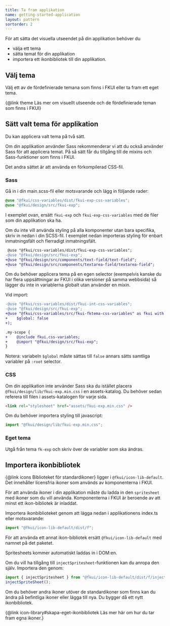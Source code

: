 ```yaml
---
title: Ta fram applikation
name: getting-started-application
layout: pattern
sortorder: 2
---
```


För att sätta det visuella utseendet på din applikation behöver du

-   välja ett tema
-   sätta temat för din applikation
-   importera ett ikonbibliotek till din applikation.

## Välj tema

Välj ett av de fördefinierade temana som finns i FKUI eller ta fram ett eget tema.

{@link theme Läs mer om visuellt utseende och de fördefinierade teman som finns i FKUI}

## Sätt valt tema för applikation

Du kan applicera valt tema på två sätt.

Om din applikation använder Sass rekommenderar vi att du också använder Sass för att applicera temat.
På så sätt får du tillgång till de mixins och Sass-funktioner som finns i FKUI.

Det andra sättet är att använda en förkompilerad CSS-fil.

### Sass

Gå in i din main.scss-fil eller motsvarande och lägg in följande rader:

```scss
@use "@fkui/css-variables/dist/fkui-exp-css-variables";
@use "@fkui/design/src/fkui-exp";
```

I exemplet ovan, ersätt `fkui-exp` och `fkui-exp-css-variables` med de filer som din applikation ska ha.

Om du inte vill använda styling på alla komponenter utan bara specifika, skriv in nedan i din SCSS-fil.
I exemplet nedan importeras styling för enbart inmatningsfält och flerradigt inmatningsfält.

```diff
 @use "@fkui/css-variables/dist/fkui-exp-css-variables";
-@use "@fkui/design/src/fkui-exp";
+@use "@fkui/design/src/components/text-field/text-field";
+@use "@fkui/design/src/components/textarea-field/textarea-field";
```

Om du behöver applicera tema på en egen selector (exempelvis kanske du har flera uppsättningar av FKUI i olika versioner på samma webbsida) så lägger du inte in variablerna globalt utan använder en mixin.

Vid import:

```diff
-@use "@fkui/css-variables/dist/fkui-int-css-variables";
-@use "@fkui/design/src/fkui-exp";
+@use "@fkui/css-variables/src/fkui-fktema-css-variables" as fkui with (
+    $global: false
+);

.my-scope {
+    @include fkui.css-variables;
+    @import "@fkui/design/src/fkui-exp";
}
```

Notera: variabeln `$global` måste sättas till `false` annars sätts samtliga variabler på `:root` selector.

### CSS

Om din applikation inte använder Sass ska du istället placera `@fkui/design/lib/fkui-exp.min.css` i en assets-katalog.
Du behöver sedan referera till filen i assets-katalogen för varje sida.

```html static
<link rel="stylesheet" href="assets/fkui-exp.min.css" />
```

Om du behöver importera styling till javascript:

```js
import "@fkui/design/lib/fkui-exp.min.css";
```

### Eget tema

Utgå från tema `fk-exp` och skriv över de variabler som ska ändras.

## Importera ikonbibliotek

{@link icons Biblioteket för standardikoner} ligger i `@fkui/icon-lib-default`. Det innehåller licensfria ikoner som används av komponenterna i FKUI.

För att använda ikoner i din applikation måste du ladda in den `spritesheet` med ikoner som du vill använda.
Komponenterna i FKUI är beroende av att minst ett ikon-bibliotek är inladdat.

Importera ikonbiblioteket genom att lägga nedan i applikationens index.ts eller motsvarande:

```javascript
import "@fkui/icon-lib-default/dist/f";
```

För att använda ett annat ikon-bibliotek ersätt `@fkui/icon-lib-default` med namnet på det paketet.

Spritesheets kommer automatiskt laddas in i DOM:en.

Om du vill ha tillgång till `injectSpritesheet`-funktionen kan du anropa den själv. Importera den genom:

```javascript
import { injectSpritesheet } from "@fkui/icon-lib-default/dist/f/injectSpritesheet";
injectSpriteSheet();
```

Om du behöver andra ikoner utöver de standardikoner som finns kan du ändra på befintliga ikoner eller lägga till nya. Du bygger då ett nytt ikonbibliotek.

{@link icon-library#skapa-eget-ikonbibliotek Läs mer här om hur du tar fram egna ikoner.}
